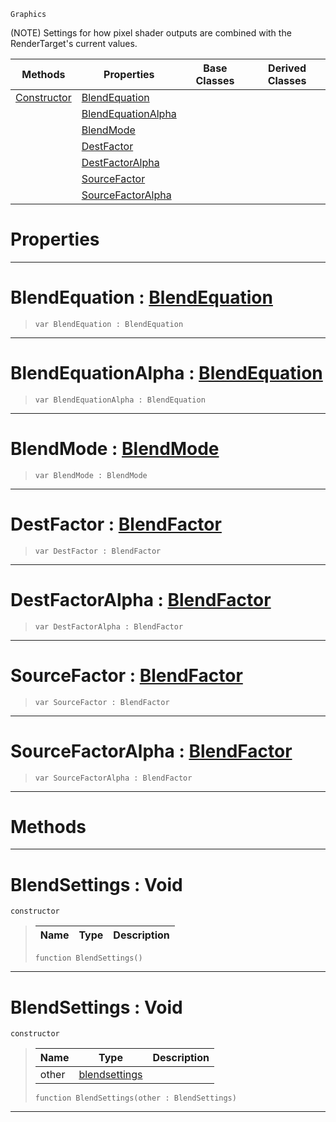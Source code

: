  `Graphics`

(NOTE) Settings for how pixel shader outputs are combined with the RenderTarget's current values.

|Methods|Properties|Base Classes|Derived Classes|
|---|---|---|---|
|[ Constructor](https://github.com/zeroengineteam/ZeroDocs/blob/master/code_reference/class_reference/blendsettings.markdown#blendsettings-void)|[ BlendEquation](https://github.com/zeroengineteam/ZeroDocs/blob/master/code_reference/class_reference/blendsettings.markdown#blendequation-zero-engin)| | |
| |[ BlendEquationAlpha](https://github.com/zeroengineteam/ZeroDocs/blob/master/code_reference/class_reference/blendsettings.markdown#blendequationalpha-zero)| | |
| |[ BlendMode](https://github.com/zeroengineteam/ZeroDocs/blob/master/code_reference/class_reference/blendsettings.markdown#blendmode-zero-engine-do)| | |
| |[ DestFactor](https://github.com/zeroengineteam/ZeroDocs/blob/master/code_reference/class_reference/blendsettings.markdown#destfactor-zero-engine-d)| | |
| |[ DestFactorAlpha](https://github.com/zeroengineteam/ZeroDocs/blob/master/code_reference/class_reference/blendsettings.markdown#destfactoralpha-zero-eng)| | |
| |[ SourceFactor](https://github.com/zeroengineteam/ZeroDocs/blob/master/code_reference/class_reference/blendsettings.markdown#sourcefactor-zero-engine)| | |
| |[ SourceFactorAlpha](https://github.com/zeroengineteam/ZeroDocs/blob/master/code_reference/class_reference/blendsettings.markdown#sourcefactoralpha-zero-e)| | |


 #  Properties


---  
 #  BlendEquation : [BlendEquation](https://github.com/zeroengineteam/ZeroDocs/blob/master/code_reference/enum_reference.markdown#blendequation)

> 
> ``` lang=cpp, name=Zilch
> var BlendEquation : BlendEquation


---  
 #  BlendEquationAlpha : [BlendEquation](https://github.com/zeroengineteam/ZeroDocs/blob/master/code_reference/enum_reference.markdown#blendequation)

> 
> ``` lang=cpp, name=Zilch
> var BlendEquationAlpha : BlendEquation


---  
 #  BlendMode : [BlendMode](https://github.com/zeroengineteam/ZeroDocs/blob/master/code_reference/enum_reference.markdown#blendmode)

> 
> ``` lang=cpp, name=Zilch
> var BlendMode : BlendMode


---  
 #  DestFactor : [BlendFactor](https://github.com/zeroengineteam/ZeroDocs/blob/master/code_reference/enum_reference.markdown#blendfactor)

> 
> ``` lang=cpp, name=Zilch
> var DestFactor : BlendFactor


---  
 #  DestFactorAlpha : [BlendFactor](https://github.com/zeroengineteam/ZeroDocs/blob/master/code_reference/enum_reference.markdown#blendfactor)

> 
> ``` lang=cpp, name=Zilch
> var DestFactorAlpha : BlendFactor


---  
 #  SourceFactor : [BlendFactor](https://github.com/zeroengineteam/ZeroDocs/blob/master/code_reference/enum_reference.markdown#blendfactor)

> 
> ``` lang=cpp, name=Zilch
> var SourceFactor : BlendFactor


---  
 #  SourceFactorAlpha : [BlendFactor](https://github.com/zeroengineteam/ZeroDocs/blob/master/code_reference/enum_reference.markdown#blendfactor)

> 
> ``` lang=cpp, name=Zilch
> var SourceFactorAlpha : BlendFactor


---  
 #  Methods


---  
 #  BlendSettings : Void

 `constructor`

> 
> |Name|Type|Description|
> |---|---|---|
> ``` lang=cpp, name=Zilch
> function BlendSettings()
> ``` 


---  
 #  BlendSettings : Void

 `constructor`

> 
> |Name|Type|Description|
> |---|---|---|
> |other|[blendsettings](https://github.com/zeroengineteam/ZeroDocs/blob/master/code_reference/class_reference/blendsettings.markdown)| |
> ``` lang=cpp, name=Zilch
> function BlendSettings(other : BlendSettings)
> ``` 


---  
 

 
